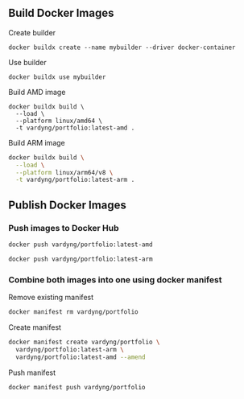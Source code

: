 ## Build Docker Images
Create builder
```
docker buildx create --name mybuilder --driver docker-container
```

Use builder
```
docker buildx use mybuilder
```

Build AMD image
```
docker buildx build \
  --load \
  --platform linux/amd64 \
  -t vardyng/portfolio:latest-amd .
```

Build ARM image
```sh
docker buildx build \
  --load \
  --platform linux/arm64/v8 \
  -t vardyng/portfolio:latest-arm .
```

## Publish Docker Images
### Push images to Docker Hub
```sh
docker push vardyng/portfolio:latest-amd
```

```sh
docker push vardyng/portfolio:latest-arm
```

### Combine both images into one using docker manifest
Remove existing manifest
```sh
docker manifest rm vardyng/portfolio
```

Create manifest
```sh
docker manifest create vardyng/portfolio \
  vardyng/portfolio:latest-arm \
  vardyng/portfolio:latest-amd --amend
```

Push manifest
```sh
docker manifest push vardyng/portfolio
```
